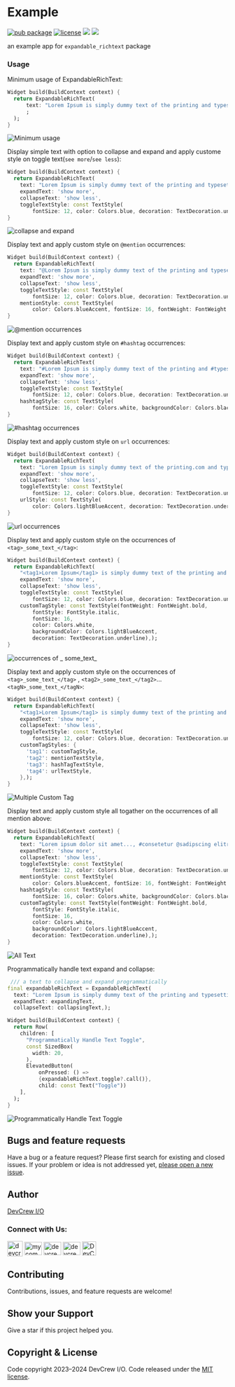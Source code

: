 # Example

[![pub package](https://img.shields.io/pub/v/expandable_richtext.svg)](https://pub.dev/packages/expandable_rich_text)
[![license](https://img.shields.io/badge/license-MIT-green)](https://github.com/DevCrew-io/expandable-richtext/blob/main/LICENSE)
![](https://img.shields.io/badge/Code-Dart-informational?style=flat&logo=dart&color=29B1EE)
![](https://img.shields.io/badge/Code-Flutter-informational?style=flat&logo=flutter&color=0C459C)

an example app for `expandable_richtext` package

### Usage

Minimum usage of ExpandableRichText:

```dart
Widget build(BuildContext context) {
  return ExpandableRichText(
      text: "Lorem Ipsum is simply dummy text of the printing and typesetting industry. Lorem Ipsum has been the industry's standard dummy text ever since the 1500s, when an unknown printer took a galley of type and scrambled it to make a type specimen book. It has survived not only five centuries, but also the leap into electronic typesetting, remaining essentially unchanged. It was popularised in the 1960s with the release of Letraset sheets containing Lorem Ipsum passages, and more recently with desktop publishing software like Aldus PageMaker including versions of Lorem Ipsum."
      ;
  );
}
```

![Minimum usage](https://user-images.githubusercontent.com/85495993/226588005-a2ab73b9-b91d-4367-bf30-f95fe879e33e.png)

Display simple text with option to collapse and expand and apply custome style on toggle
text(`see more`/`see less`):

```dart
Widget build(BuildContext context) {
  return ExpandableRichText(
    text: "Lorem Ipsum is simply dummy text of the printing and typesetting industry. Lorem Ipsum has been the industry's standard dummy text ever since the 1500s, when an unknown printer took a galley of type and scrambled it to make a type specimen book. It has survived not only five centuries, but also the leap into electronic typesetting, remaining essentially unchanged.",
    expandText: 'show more',
    collapseText: 'show less',
    toggleTextStyle: const TextStyle(
        fontSize: 12, color: Colors.blue, decoration: TextDecoration.underline),);
}
```

![collapse and expand](https://user-images.githubusercontent.com/85495993/226588912-9f6ffdea-c681-4c15-a895-321b7506dc40.png)

Display text and apply custom style on `@mention` occurrences:

```dart
Widget build(BuildContext context) {
  return ExpandableRichText(
    text: "@Lorem Ipsum is simply dummy text of the printing and typesetting @industry. Lorem Ipsum has been the industry's standard dummy text ever since the 1500s, when an @unknown printer took a galley of type and scrambled it to make a type @specimen book.",
    expandText: 'show more',
    collapseText: 'show less',
    toggleTextStyle: const TextStyle(
        fontSize: 12, color: Colors.blue, decoration: TextDecoration.underline),
    mentionStyle: const TextStyle(
        color: Colors.blueAccent, fontSize: 16, fontWeight: FontWeight.bold),);
}
```

![@mention occurrences](https://user-images.githubusercontent.com/85495993/226590084-c7dac6b3-880d-40c0-8bfc-93233a7aab2f.png)

Display text and apply custom style on `#hashtag` occurrences:

```dart
Widget build(BuildContext context) {
  return ExpandableRichText(
    text: "#Lorem Ipsum is simply dummy text of the printing and #typesetting industry. Lorem Ipsum has been the industry's standard dummy text ever since the #1500s, when an unknown printer took a galley of type and scrambled it to make a type #specimen book.",
    expandText: 'show more',
    collapseText: 'show less',
    toggleTextStyle: const TextStyle(
        fontSize: 12, color: Colors.blue, decoration: TextDecoration.underline),
    hashtagStyle: const TextStyle(
        fontSize: 16, color: Colors.white, backgroundColor: Colors.black87),);
}
```

![#hashtag occurrences](https://user-images.githubusercontent.com/85495993/226593183-072c2a69-34dd-42f3-bf9a-a876f9339c94.png)

Display text and apply custom style on `url` occurrences:

```dart
Widget build(BuildContext context) {
  return ExpandableRichText(
    text: "Lorem Ipsum is simply dummy text of the printing.com and typesetting industry. Lorem Ipsum has been the industry's standard dummy text ever since the 1500s, when an unknown printer took a www.galley.com of type and scrambled.com it to make a type specimen book.",
    expandText: 'show more',
    collapseText: 'show less',
    toggleTextStyle: const TextStyle(
        fontSize: 12, color: Colors.blue, decoration: TextDecoration.underline),
    urlStyle: const TextStyle(
        color: Colors.lightBlueAccent, decoration: TextDecoration.underline),);
}
```

![url occurrences](https://user-images.githubusercontent.com/85495993/226593465-ea2806f4-f4d4-45e4-b45f-8b5cb2b886ba.png)

Display text and apply custom style on the occurrences of `<tag>_some_text_</tag>`:

```dart
Widget build(BuildContext context) {
  return ExpandableRichText(
    "<tag1>Lorem Ipsum</tag1> is simply dummy text of the printing and typesetting <tag2>industry</tag2>. <tag1>Lorem Ipsum</tag1> has been the <tag2>industry's standard</tag2> dummy text ever since the 1500s, when an unknown printer took a galley of type and scrambled it to make a type specimen book.",
    expandText: 'show more',
    collapseText: 'show less',
    toggleTextStyle: const TextStyle(
        fontSize: 12, color: Colors.blue, decoration: TextDecoration.underline),
    customTagStyle: const TextStyle(fontWeight: FontWeight.bold,
        fontStyle: FontStyle.italic,
        fontSize: 16,
        color: Colors.white,
        backgroundColor: Colors.lightBlueAccent,
        decoration: TextDecoration.underline),);
}
```

![occurrences of <tag>_
some_text_</tag>](https://user-images.githubusercontent.com/85495993/226593777-c74b0c28-c287-494e-8470-87d2a6216f59.png)

Display text and apply custom style on the occurrences of `<tag>_some_text_</tag>`
, `<tag2>_some_text_</tag2>`...`<tagN>_some_text_</tagN>`:

```dart
Widget build(BuildContext context) {
  return ExpandableRichText(
    "<tag1>Lorem Ipsum</tag1> is simply dummy text of the printing and typesetting <tag2>industry</tag2>. <tag1>Lorem Ipsum</tag1> has been the <tag2>industry's standard</tag2> dummy text ever since the 1500s, when an unknown printer took a galley of type and scrambled it to make a type specimen book.",
    expandText: 'show more',
    collapseText: 'show less',
    toggleTextStyle: const TextStyle(
        fontSize: 12, color: Colors.blue, decoration: TextDecoration.underline),
    customTagStyles: {
      'tag1': customTagStyle,
      'tag2': mentionTextStyle,
      'tag3': hashTagTextStyle,
      'tag4': urlTextStyle,
    },);
}
```

![Multiple Custom Tag](https://user-images.githubusercontent.com/85495993/226594498-a4b976f2-cdad-499c-b351-e1607a9e8ed6.png)

Display text and apply custom style all togather on the occurrences of all mention above:

```dart
Widget build(BuildContext context) {
  return ExpandableRichText(
    text: "Lorem ipsum dolor sit amet..., #consetetur @sadipscing elitr, <tag1>I am Admin1</tag1> tempor invidunt ut labore et dolore magna aliquyam erat, sed diam voluptua. <tag2>I am employee1</tag2> At vero eos et accusam et justo duo dolores et ea rebum Stet clita kasd gubergren, no sea takimata sanctus est Lorem ipsum www.galley.com dolor sit amet.",
    expandText: 'show more',
    collapseText: 'show less',
    toggleTextStyle: const TextStyle(
        fontSize: 12, color: Colors.blue, decoration: TextDecoration.underline),
    mentionStyle: const TextStyle(
        color: Colors.blueAccent, fontSize: 16, fontWeight: FontWeight.bold),
    hashtagStyle: const TextStyle(
        fontSize: 16, color: Colors.white, backgroundColor: Colors.black87),
    customTagStyle: const TextStyle(fontWeight: FontWeight.bold,
        fontStyle: FontStyle.italic,
        fontSize: 16,
        color: Colors.white,
        backgroundColor: Colors.lightBlueAccent,
        decoration: TextDecoration.underline),);
}
```

![All Text](https://user-images.githubusercontent.com/85495993/226594747-6d0927cf-7889-4d4f-9601-f3532f5c56be.png)

Programmatically handle text expand and collapse:

```dart
 /// a text to collapse and expand programmatically
final expandableRichText = ExpandableRichText(
  text: "Lorem Ipsum is simply dummy text of the printing and typesetting industry. Lorem Ipsum has been the industry's standard dummy text ever since the 1500s, when an unknown printer took a galley of type and scrambled it to make a type specimen book. It has survived not only five centuries, but also the leap into electronic typesetting, remaining essentially unchanged.",
  expandText: expandingText,
  collapseText: collapsingText,);

Widget build(BuildContext context) {
  return Row(
    children: [
      "Programmatically Handle Text Toggle",
      const SizedBox(
        width: 20,
      ),
      ElevatedButton(
          onPressed: () =>
          {expandableRichText.toggle?.call()},
          child: const Text("Toggle"))
    ],
  );
}
```

![Programmatically Handle Text Toggle](https://user-images.githubusercontent.com/85495993/226595120-29d45f7c-34d5-49fb-b07f-8d5fd0e46fd1.png)

## Bugs and feature requests

Have a bug or a feature request? Please first search for existing and closed issues. If your problem
or idea is not addressed
yet, [please open a new issue](https://github.com/DevCrew-io/expandable-richtext/issues/new).

## Author

[DevCrew I/O](https://devcrew.io/)
<h3 align=“left”>Connect with Us:</h3>
<p align="left">
<a href="https://devcrew.io" target="blank"><img align="center" src="https://devcrew.io/wp-content/uploads/2022/09/logo.svg" alt="devcrew.io" height="35" width="35" /></a>
<a href="https://www.linkedin.com/company/devcrew-io/mycompany/" target="blank"><img align="center" src="https://raw.githubusercontent.com/rahuldkjain/github-profile-readme-generator/master/src/images/icons/Social/linked-in-alt.svg" alt="mycompany" height="30" width="40" /></a>
<a href="https://www.facebook.com/devcrew.io" target="blank"><img align="center" src="https://raw.githubusercontent.com/rahuldkjain/github-profile-readme-generator/master/src/images/icons/Social/facebook.svg" alt="devcrew.io" height="30" width="40" /></a>
<a href="https://www.instagram.com/devcrew.io" target="blank"><img align="center" src="https://raw.githubusercontent.com/rahuldkjain/github-profile-readme-generator/master/src/images/icons/Social/instagram.svg" alt="devcrew.io" height="30" width="40" /></a>
<a href="https://github.com/DevCrew-io" target="blank"><img align="center" src="https://cdn-icons-png.flaticon.com/512/733/733553.png" alt="DevCrew-io" height="32" width="32" /></a>
</p>

## Contributing

Contributions, issues, and feature requests are welcome!

## Show your Support

Give a star if this project helped you.

## Copyright & License

Code copyright 2023–2024 DevCrew I/O. Code released under
the [MIT license](https://github.com/DevCrew-io/expandable-richtext/blob/main/LICENSE).